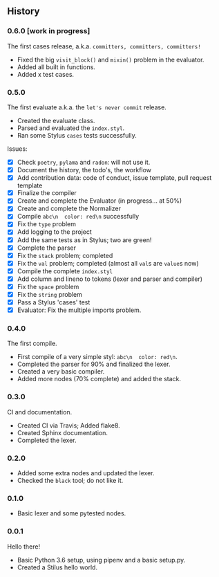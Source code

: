 ## History

### 0.6.0 [work in progress]

The first cases release, a.k.a. `committers, committers, committers!`

 - Fixed the big `visit_block()` and `mixin()` problem in the evaluator.
 - Added all built in functions.
 - Added x test cases.

### 0.5.0 

The first evaluate a.k.a. the `let's never commit` release.

 - Created the evaluate class.
 - Parsed and evaluated the `index.styl`.
 - Ran some Stylus `cases` tests successfully.

Issues:
 
 - [x] Check `poetry`, `pylama` and `radon`: will not use it.
 - [x] Document the history, the todo's, the workflow
 - [x] Add contribution data: code of conduct, issue template, pull request template
 - [x] Finalize the compiler
 - [x] Create and complete the Evaluator (in progress... at 50%)
 - [x] Create and complete the Normalizer
 - [x] Compile `abc\n  color: red\n` successfully
 - [x] Fix the `type` problem
 - [x] Add logging to the project
 - [x] Add the same tests as in Stylus; two are green!
 - [x] Complete the parser
 - [x] Fix the `stack` problem; completed
 - [x] Fix the `val` problem; completed (almost all `val`s are `value`s now)
 - [x] Compile the complete `index.styl`
 - [x] Add column and lineno to tokens (lexer and parser and compiler)
 - [x] Fix the `space` problem
 - [x] Fix the `string` problem
 - [x] Pass a Stylus 'cases' test
 - [x] Evaluator: Fix the multiple imports problem.

### 0.4.0 

The first compile.

 - First compile of a very simple styl: `abc\n  color: red\n`.
 - Completed the parser for 90% and finalized the lexer.
 - Created a very basic compiler.
 - Added more nodes (70% complete) and added the stack.

### 0.3.0

CI and documentation.

 - Created CI via Travis; Added flake8.
 - Created Sphinx documentation.
 - Completed the lexer.

### 0.2.0

 - Added some extra nodes and updated the lexer.
 - Checked the `black` tool; do not like it.
 
### 0.1.0

 - Basic lexer and some pytested nodes.

### 0.0.1

Hello there!

 - Basic Python 3.6 setup, using pipenv and a basic setup.py.
 - Created a Stilus hello world.